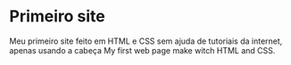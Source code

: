 # Primeiro site
Meu primeiro site feito em HTML e CSS sem ajuda de tutoriais da internet, apenas usando a cabeça
My first web page make witch HTML and CSS.
